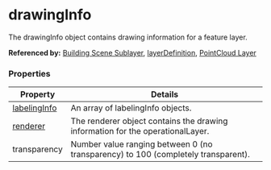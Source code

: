 # drawingInfo

The drawingInfo object contains drawing information for a feature layer.

**Referenced by:** [Building Scene Sublayer](buildingSceneLayer_sublayer.md), [layerDefinition](layerDefinition.md), [PointCloud Layer](pointCloudLayer.md)

### Properties

| Property | Details
| --- | ---
| [labelingInfo](labelingInfo.md) | An array of labelingInfo objects.
| [renderer](renderer.md) | The renderer object contains the drawing information for the operationalLayer.
| transparency | Number value ranging between 0 (no transparency) to 100 (completely transparent).



